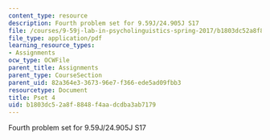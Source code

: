 ```yaml
---
content_type: resource
description: Fourth problem set for 9.59J/24.905J S17
file: /courses/9-59j-lab-in-psycholinguistics-spring-2017/b1803dc52a8f8848f4aadcdba3ab7179_MIT9_59S17_pset4.pdf
file_type: application/pdf
learning_resource_types:
- Assignments
ocw_type: OCWFile
parent_title: Assignments
parent_type: CourseSection
parent_uid: 82a364e3-3673-96e7-f366-ede5ad09fbb3
resourcetype: Document
title: Pset 4
uid: b1803dc5-2a8f-8848-f4aa-dcdba3ab7179
---
```

Fourth problem set for 9.59J/24.905J S17

